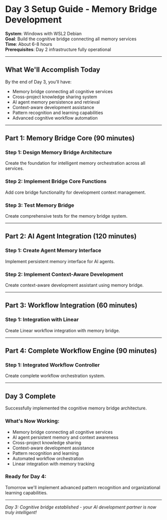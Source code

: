 # Day 3 Setup Guide - Memory Bridge Development

**System**: Windows with WSL2 Debian  
**Goal**: Build the cognitive bridge connecting all memory services  
**Time**: About 6-8 hours  
**Prerequisites**: Day 2 infrastructure fully operational  

---

## What We'll Accomplish Today

By the end of Day 3, you'll have:

- Memory bridge connecting all cognitive services
- Cross-project knowledge sharing system
- AI agent memory persistence and retrieval
- Context-aware development assistance
- Pattern recognition and learning capabilities
- Advanced cognitive workflow automation

---

## Part 1: Memory Bridge Core (90 minutes)

### Step 1: Design Memory Bridge Architecture

Create the foundation for intelligent memory orchestration across all services.

### Step 2: Implement Bridge Core Functions

Add core bridge functionality for development context management.

### Step 3: Test Memory Bridge

Create comprehensive tests for the memory bridge system.

---

## Part 2: AI Agent Integration (120 minutes)

### Step 1: Create Agent Memory Interface

Implement persistent memory interface for AI agents.

### Step 2: Implement Context-Aware Development

Create context-aware development assistant using memory bridge.

---

## Part 3: Workflow Integration (60 minutes)

### Step 1: Integration with Linear

Create Linear workflow integration with memory bridge.

---

## Part 4: Complete Workflow Engine (90 minutes)

### Step 1: Integrated Workflow Controller

Create complete workflow orchestration system.

---

## Day 3 Complete

Successfully implemented the cognitive memory bridge architecture.

### What's Now Working:

- Memory bridge connecting all cognitive services
- AI agent persistent memory and context awareness
- Cross-project knowledge sharing
- Context-aware development assistance
- Pattern recognition and learning
- Automated workflow orchestration
- Linear integration with memory tracking

### Ready for Day 4:

Tomorrow we'll implement advanced pattern recognition and organizational learning capabilities.

---

*Day 3: Cognitive bridge established - your AI development partner is now truly intelligent!*
